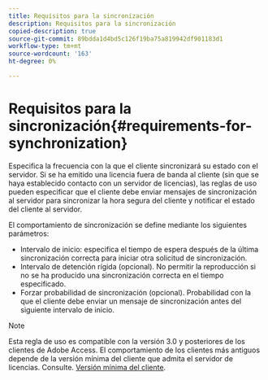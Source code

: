 ```yaml
---
title: Requisitos para la sincronización
description: Requisitos para la sincronización
copied-description: true
source-git-commit: 89bdda1d4bd5c126f19ba75a819942df901183d1
workflow-type: tm+mt
source-wordcount: '163'
ht-degree: 0%

---
```



# Requisitos para la sincronización{#requirements-for-synchronization}

Especifica la frecuencia con la que el cliente sincronizará su estado con el servidor. Si se ha emitido una licencia fuera de banda al cliente (sin que se haya establecido contacto con un servidor de licencias), las reglas de uso pueden especificar que el cliente debe enviar mensajes de sincronización al servidor para sincronizar la hora segura del cliente y notificar el estado del cliente al servidor.

El comportamiento de sincronización se define mediante los siguientes parámetros:

* Intervalo de inicio: especifica el tiempo de espera después de la última sincronización correcta para iniciar otra solicitud de sincronización.
* Intervalo de detención rígida (opcional). No permitir la reproducción si no se ha producido una sincronización correcta en el tiempo especificado.
* Forzar probabilidad de sincronización (opcional). Probabilidad con la que el cliente debe enviar un mensaje de sincronización antes del siguiente intervalo de inicio.

>[!NOTE]
>
>Esta regla de uso es compatible con la versión 3.0 y posteriores de los clientes de Adobe Access. El comportamiento de los clientes más antiguos depende de la versión mínima del cliente que admita el servidor de licencias. Consulte. [Versión mínima del cliente](../../../aaxs-protecting-content/content-implementing-the-license-server/content-handling-license-reqs/content-minimum-client-version.md).

